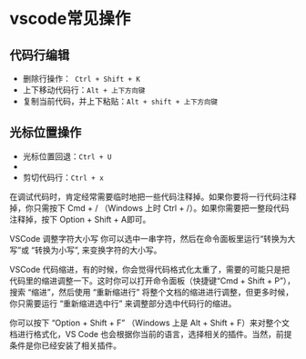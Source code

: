 # vscode常见操作

## 代码行编辑

- 删除行操作：` Ctrl + Shift + K`
- 上下移动代码行：`Alt + 上下方向键`
- 复制当前代码，并上下粘贴：`Alt + shift + 上下方向键`

## 光标位置操作

- 光标位置回退：`Ctrl + U`
- 
- 剪切代码行：`Ctrl + x`

在调试代码时，肯定经常需要临时地把一些代码注释掉。如果你要将一行代码注释掉，你只需按下 Cmd + / （Windows 上时 Ctrl + /）。如果你需要把一整段代码注释掉，按下 Option + Shift + A即可。

VSCode 调整字符大小写
你可以选中一串字符，然后在命令面板里运行“转换为大写”或 “转换为小写”, 来变换字符的大小写。

VSCode 代码缩进，有的时候，你会觉得代码格式化太重了，需要的可能只是把代码里的缩进调整一下。这时你可以打开命令面板（快捷键“Cmd + Shift + P”），搜索 “缩进”，然后使用 “重新缩进行” 将整个文档的缩进进行调整，但更多时候，你只需要运行 “重新缩进选中行” 来调整部分选中代码行的缩进。

你可以按下 “Option + Shift + F” （Windows 上是 Alt + Shift + F）来对整个文档进行格式化，VS Code 也会根据你当前的语言，选择相关的插件。当然，前提条件是你已经安装了相关插件。